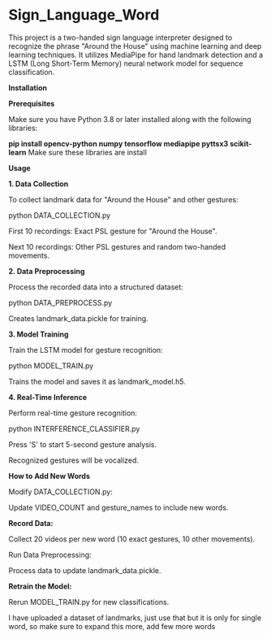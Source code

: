 # Sign_Language_Word
This project is a two-handed sign language interpreter designed to recognize the phrase "Around the House" using machine learning and deep learning techniques. It utilizes MediaPipe for hand landmark detection and a LSTM (Long Short-Term Memory) neural network model for sequence classification.

**Installation**

**Prerequisites**

Make sure you have Python 3.8 or later installed along with the following libraries:

**pip install opencv-python numpy tensorflow mediapipe pyttsx3 scikit-learn**
Make sure these libraries are install

**Usage**

**1. Data Collection**

To collect landmark data for "Around the House" and other gestures:

python DATA_COLLECTION.py

First 10 recordings: Exact PSL gesture for "Around the House".

Next 10 recordings: Other PSL gestures and random two-handed movements.

**2. Data Preprocessing**

Process the recorded data into a structured dataset:

python DATA_PREPROCESS.py

Creates landmark_data.pickle for training.

**3. Model Training**

Train the LSTM model for gesture recognition:

python MODEL_TRAIN.py

Trains the model and saves it as landmark_model.h5.

**4. Real-Time Inference**

Perform real-time gesture recognition:

python INTERFERENCE_CLASSIFIER.py

Press 'S' to start 5-second gesture analysis.

Recognized gestures will be vocalized.

**How to Add New Words**

Modify DATA_COLLECTION.py:

Update VIDEO_COUNT and gesture_names to include new words.

**Record Data:**

Collect 20 videos per new word (10 exact gestures, 10 other movements).

Run Data Preprocessing:

Process data to update landmark_data.pickle.

**Retrain the Model:**

Rerun MODEL_TRAIN.py for new classifications.

I have uploaded a dataset of landmarks, just use that but it is only for single word, so make sure to expand this more, add few more words
